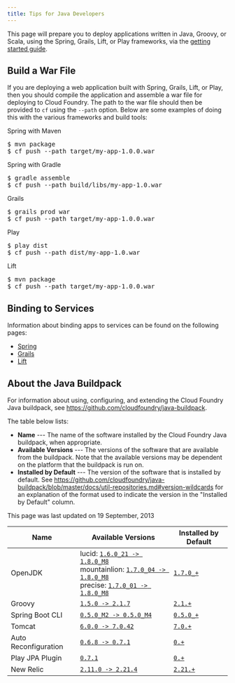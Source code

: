 ```yaml
---
title: Tips for Java Developers
---
```


This page will prepare you to deploy applications written in Java, Groovy, or Scala, using the Spring, Grails, Lift, or Play frameworks, via the [getting started guide](getting-started.html).

## <a id='war'></a> Build a War File ##

If you are deploying a web application built with Spring, Grails, Lift, or Play, then you should compile the application and assemble a war file for deploying to Cloud Foundry. The path to the war file should then be provided to `cf` using the `--path` option. Below are some examples of doing this with the various frameworks and build tools:

Spring with Maven

<pre class="terminal">
$ mvn package
$ cf push --path target/my-app-1.0.0.war
</pre>

Spring with Gradle

<pre class="terminal">
$ gradle assemble
$ cf push --path build/libs/my-app-1.0.war
</pre>

Grails

<pre class="terminal">
$ grails prod war
$ cf push --path target/my-app-1.0.0.war
</pre>

Play

<pre class="terminal">
$ play dist
$ cf push --path dist/my-app-1.0.war
</pre>

Lift

<pre class="terminal">
$ mvn package
$ cf push --path target/my-app-1.0.0.war
</pre>

## <a id='services'></a> Binding to Services ##

Information about binding apps to services can be found on the following pages:

* [Spring](../services/spring-service-bindings.html)
* [Grails](../services/grails-service-bindings.html)
* [Lift](../services/lift-service-bindings.html)

## <a id='buildpack'></a>About the Java Buildpack ##

For information about using, configuring, and extending the Cloud Foundry Java buildpack, see <https://github.com/cloudfoundry/java-buildpack>.

The table below lists:

* **Name** --- The name of the software installed by the Cloud Foundry Java buildpack, when appropriate.
* **Available Versions** --- The versions of the software that are available from the buildpack.  Note that the available versions may be dependent on the platform that the buildpack is run on.
* **Installed by Default** --- The version of the software that is installed by default. See https://github.com/cloudfoundry/java-buildpack/blob/master/docs/util-repositories.md#version-wildcards for an explanation of the format used to indicate the version in the "Installed by Default" column.

 This page was last updated on 19 September, 2013

| Name | Available Versions | Installed by Default
| ---- | ------------------ | --------------------
| OpenJDK | lucid: [`1.6.0_21 -> 1.8.0_M8`](http://download.pivotal.io.s3.amazonaws.com/openjdk/lucid/x86_64/index.yml)<br>mountainlion: [`1.7.0_04 -> 1.8.0_M8`](http://download.pivotal.io.s3.amazonaws.com/openjdk/mountainlion/x86_64/index.yml)<br>precise: [`1.7.0_01 -> 1.8.0_M8`](http://download.pivotal.io.s3.amazonaws.com/openjdk/precise/x86_64/index.yml) | [`1.7.0_+`](https://github.com/cloudfoundry/java-buildpack/blob/master/config/openjdk.yml)
| Groovy | [`1.5.0 -> 2.1.7`](http://download.pivotal.io.s3.amazonaws.com/groovy/index.yml) | [`2.1.+`](https://github.com/cloudfoundry/java-buildpack/blob/master/config/groovy.yml)
| Spring Boot CLI | [`0.5.0_M2 -> 0.5.0_M4`](http://download.pivotal.io.s3.amazonaws.com/spring-boot-cli/index.yml) | [`0.5.0_+`](https://github.com/cloudfoundry/java-buildpack/blob/master/config/springbootcli.yml)
| Tomcat | [`6.0.0 -> 7.0.42`](http://download.pivotal.io.s3.amazonaws.com/tomcat/index.yml) | [`7.0.+`](https://github.com/cloudfoundry/java-buildpack/blob/master/config/tomcat.yml)
| Auto Reconfiguration | [`0.6.8 -> 0.7.1`](http://download.pivotal.io.s3.amazonaws.com/auto-reconfiguration/index.yml) | [`0.+`](https://github.com/cloudfoundry/java-buildpack/blob/master/config/springautoreconfiguration.yml)
| Play JPA Plugin | [`0.7.1`](http://download.pivotal.io.s3.amazonaws.com/play-jpa-plugin/index.yml) | [`0.+`](https://github.com/cloudfoundry/java-buildpack/blob/master/config/playautoreconfiguration.yml)
| New Relic | [`2.11.0 -> 2.21.4`](http://download.pivotal.io.s3.amazonaws.com/new-relic/index.yml) | [`2.21.+`](https://github.com/cloudfoundry/java-buildpack/blob/master/config/newrelic.yml)
